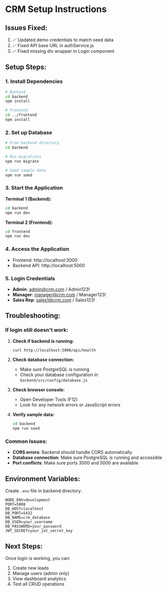 # CRM Setup Instructions

## Issues Fixed:
1. ✅ Updated demo credentials to match seed data
2. ✅ Fixed API base URL in authService.js
3. ✅ Fixed missing div wrapper in Login component

## Setup Steps:

### 1. Install Dependencies
```bash
# Backend
cd backend
npm install

# Frontend
cd ../frontend
npm install
```

### 2. Set up Database
```bash
# From backend directory
cd backend

# Run migrations
npm run migrate

# Seed sample data
npm run seed
```

### 3. Start the Application

**Terminal 1 (Backend):**
```bash
cd backend
npm run dev
```

**Terminal 2 (Frontend):**
```bash
cd frontend
npm run dev
```

### 4. Access the Application
- Frontend: http://localhost:3000
- Backend API: http://localhost:5000

### 5. Login Credentials
- **Admin**: admin@crm.com / Admin123!
- **Manager**: manager@crm.com / Manager123!
- **Sales Rep**: sales1@crm.com / Sales123!

## Troubleshooting:

### If login still doesn't work:

1. **Check if backend is running:**
   ```bash
   curl http://localhost:5000/api/health
   ```

2. **Check database connection:**
   - Make sure PostgreSQL is running
   - Check your database configuration in `backend/src/config/database.js`

3. **Check browser console:**
   - Open Developer Tools (F12)
   - Look for any network errors or JavaScript errors

4. **Verify sample data:**
   ```bash
   cd backend
   npm run seed
   ```

### Common Issues:
- **CORS errors**: Backend should handle CORS automatically
- **Database connection**: Make sure PostgreSQL is running and accessible
- **Port conflicts**: Make sure ports 3000 and 5000 are available

## Environment Variables:
Create `.env` file in backend directory:
```
NODE_ENV=development
PORT=5000
DB_HOST=localhost
DB_PORT=5432
DB_NAME=crm_database
DB_USER=your_username
DB_PASSWORD=your_password
JWT_SECRET=your_jwt_secret_key
```

## Next Steps:
Once login is working, you can:
1. Create new leads
2. Manage users (admin only)
3. View dashboard analytics
4. Test all CRUD operations

